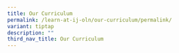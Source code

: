 ```yaml
---
title: Our Curriculum
permalink: /learn-at-ij-oln/our-curriculum/permalink/
variant: tiptap
description: ""
third_nav_title: Our Curriculum
---
```

